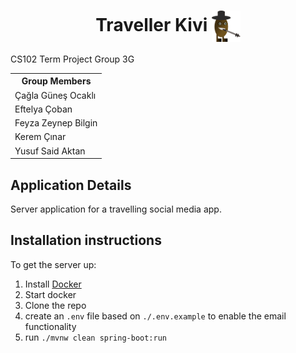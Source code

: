 <div align="center">
    <h1>
        Traveller Kivi
        <img src="./doc/logo.svg" align="center" height="50em"/>
    </h1>
</div>
CS102 Term Project
Group 3G
<table >
    <tr>
        <th>
            Group Members
        </th>
    </tr>
    <tr>
        <td>
            Çağla Güneş Ocaklı
        </td>
    </tr>
    <tr>
        <td>
            Eftelya Çoban
        </td>
    </tr>
    <tr>
        <td>
            Feyza Zeynep Bilgin
        </td>
    </tr>
    <tr>
        <td>
            Kerem Çınar
        </td>
    </tr>
    <tr>
        <td>
            Yusuf Said Aktan
        </td>
    </tr>
</table>

## Application Details
Server application for a travelling social media app.

## Installation instructions
To get the server up:
1. Install [Docker](https://www.docker.com/get-started/)
2. Start docker
3. Clone the repo
4. create an `.env` file based on `./.env.example` to enable the email functionality
5. run `./mvnw clean spring-boot:run`
